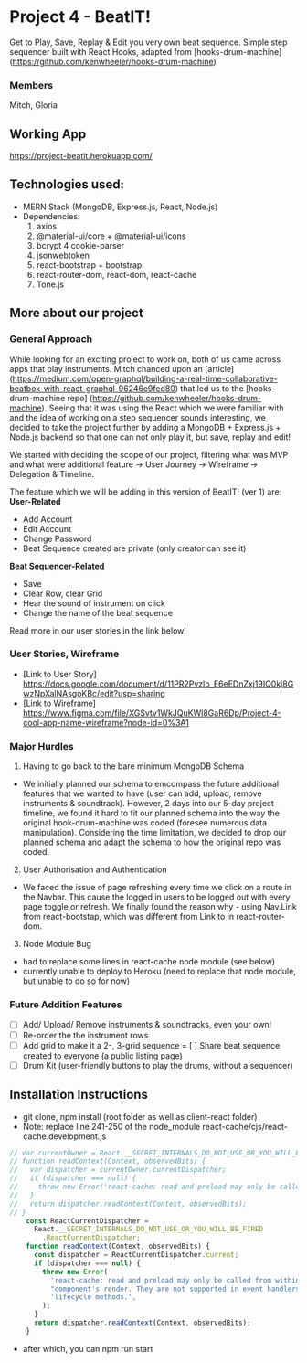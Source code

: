 # Project 4 - BeatIT!
Get to Play, Save, Replay & Edit you very own beat sequence.
Simple step sequencer built with React Hooks, adapted from [hooks-drum-machine] (https://github.com/kenwheeler/hooks-drum-machine)

### Members
Mitch, Gloria

## Working App
https://project-beatit.herokuapp.com/
  
## Technologies used:
- MERN Stack (MongoDB, Express.js, React, Node.js)
- Dependencies: 
  1. axios
  2. @material-ui/core + @material-ui/icons
  3. bcrypt
  4 cookie-parser
  5. jsonwebtoken
  6. react-bootstrap + bootstrap
  7. react-router-dom, react-dom, react-cache
  8. Tone.js
    
## More about our project
### General Approach
While looking for an exciting project to work on, both of us came across apps that play instruments. 
Mitch chanced upon an [article] (https://medium.com/open-graphql/building-a-real-time-collaborative-beatbox-with-react-graphql-96246e9fed80) that led us to the [hooks-drum-machine repo] (https://github.com/kenwheeler/hooks-drum-machine). Seeing that it was using the React which we were familiar with and the idea of working on a step sequencer sounds interesting, we decided to take the project further by adding a MongoDB + Express.js + Node.js backend so that one can not only play it, but save, replay and edit!

We started with deciding the scope of our project, filtering what was MVP and what were additional feature -> User Journey -> Wireframe -> Delegation & Timeline.

The feature which we will be adding in this version of BeatIT! (ver 1) are:
**User-Related**
  - Add Account
  - Edit Account
  - Change Password
  - Beat Sequence created are private (only creator can see it)
  
**Beat Sequencer-Related**
  - Save
  - Clear Row, clear Grid
  - Hear the sound of instrument on click
  - Change the name of the beat sequence
    
Read more in our user stories in the link below!
    
### User Stories, Wireframe
- [Link to User Story] https://docs.google.com/document/d/11PR2Pvzlb_E6eEDnZxj19IQ0kj8GwzNpXalNAsgoKBc/edit?usp=sharing
- [Link to Wireframe]  https://www.figma.com/file/XGSvtv1WkJQuKWl8GaR6Dp/Project-4-cool-app-name-wireframe?node-id=0%3A1

### Major Hurdles
1.  Having to go back to the bare minimum MongoDB Schema
- We initially planned our schema to emcompass the future additional features that we wanted to have (user can add, upload, remove instruments & soundtrack). However, 2 days into our 5-day project timeline, we found it hard to fit our planned schema into the way the original hook-drum-machine was coded (foresee numerous data manipulation). Considering the time limitation, we decided to drop our planned schema and adapt the schema to how the original repo was coded.

2. User Authorisation and Authentication 
- We faced the issue of page refreshing every time we click on a route in the Navbar. This cause the logged in users to be logged out with every page toggle or refresh.
We finally found the reason why - using Nav.Link from react-bootstap, which was different from Link to in react-router-dom. 

3. Node Module Bug
- had to replace some lines in react-cache node module (see below)
- currently unable to deploy to Heroku (need to replace that node module, but unable to do so for now)
    
### Future Addition Features
- [ ] Add/ Upload/ Remove instruments & soundtracks, even your own!
- [ ] Re-order the the instrument rows
- [ ] Add grid to make it a 2-, 3-grid sequence
= [ ] Share beat sequence created to everyone (a public listing page)
- [ ] Drum Kit (user-friendly buttons to play the drums, without a sequencer)

## Installation Instructions
 - git clone, npm install (root folder as well as client-react folder)
 - Note: replace line 241-250 of the node_module react-cache/cjs/react-cache.development.js 
```javascript
// var currentOwner = React.__SECRET_INTERNALS_DO_NOT_USE_OR_YOU_WILL_BE_FIRED.ReactCurrentOwner;
// function readContext(Context, observedBits) {
//   var dispatcher = currentOwner.currentDispatcher;
//   if (dispatcher === null) {
//     throw new Error('react-cache: read and preload may only be called from within a ' + "component's render. They are not supported in event handlers or " + 'lifecycle methods.');
//   }
//   return dispatcher.readContext(Context, observedBits);
// }
    const ReactCurrentDispatcher =
      React.__SECRET_INTERNALS_DO_NOT_USE_OR_YOU_WILL_BE_FIRED
        .ReactCurrentDispatcher;
    function readContext(Context, observedBits) {
      const dispatcher = ReactCurrentDispatcher.current;
      if (dispatcher === null) {
        throw new Error(
          'react-cache: read and preload may only be called from within a ' +
          "component's render. They are not supported in event handlers or " +
          'lifecycle methods.',
        );
      }
      return dispatcher.readContext(Context, observedBits);
    }
```
- after which, you can npm run start
    

